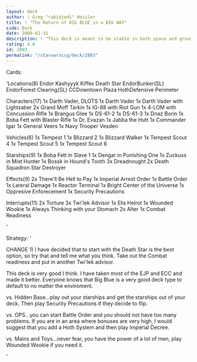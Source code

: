 ```yaml
---
layout: deck
author: ! Greg "rabidjedi" Heisler
title: ! "The Return of BIG BLUE in a BIG WAY"
side: Dark
date: 2000-01-31
description: ! "This deck is meant to be stable in both space and ground power.  The theme of the deck is COME GET SOME"
rating: 4.0
id: 2803
permalink: "/starwarsccg/deck/2803"
---
```

Cards: 

'Locations(8)
Endor
Kashyyyk
Kiffex
Death Star
EndorBunker(SL)
EndorForest Clearing(SL)
CCDowntown Plaza
HothDefensive Perimeter

Characters(17)
1x Darth Vader, DLOTS
1x Darth Vader
1x Darth Vader with Lightsaber
2x Grand Moff Tarkin
1x IG-88 with Riot Gun
1x 4-LOM with Concussion Rifle
1x Brangus Glee
1x DS-61-2
1x DS-61-3
1x Dnaz Borin
1x Boba Fett with Blaster Rifle
1x Dr. Evazan
1x Jabba the Hutt
1x Commander Igar
1x General Veers
1x Navy Trooper Vesden

Vehicles(6)
1x Tempest 1
1x Blizzard 2
1x Blizzard Walker
1x Tempest Scout 4
1x Tempest Scout 5
1x Tempest Scout 6

Starships(9)
1x Boba Fett in Slave 1
1x Dengar in Punishing One
1x Zuckuss in Mist Hunter
1x Bossk in Hound's Tooth
3x Dreadnought
2x Death Squadron Star Destroyer

Effects(9)
2x There'll Be Hell to Pay
1x Imperial Arrest Order
1x Battle Order
1x Lareral Damage
1x Reactor Terminal
1x Bright Center of the Universe
1x Oppresive Enforecement
1x Security Precautions

Interrupts(11)
2x Torture
3x Twi'lek Advisor
1x Elis Helrot
1x Wounded Wookie
1x Always Thinking with your Stomach
2x Alter
1x Combat Readiness

'

Strategy: '

CHANGE 1)	I have decided that to start with the Death Star is the best option, so try that and tell me what you think.
Take out the Combat readiness and put in another Twi'lek advisor.

This deck is very good I think.  I have taken most of the EJP and ECC and made it better.  Everyone knows that Big Blue is a very good deck type to default to no matter the enviroment.

vs. Hidden Base...play out your starships and get the starships out of your deck.  Then play Security Precautions if they decide to flip.

vs. OPS...you can start Battle Order and you should not have too many problems.  If you are in an area where bonuses are very high, I would suggest that you add a Hoth System and then play Imperial Decree.

vs. Mains and Toys...never fear, you have the power of a lot of men, play Wounded Wookie if you need it.

'
